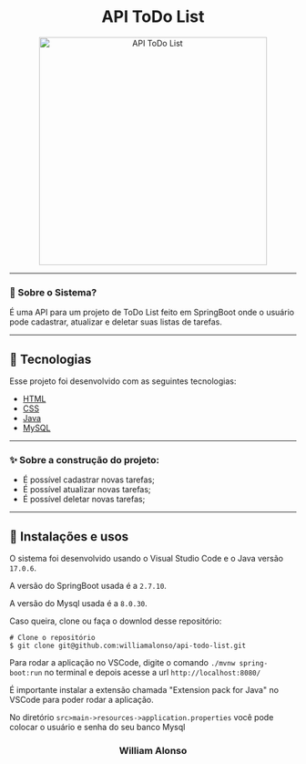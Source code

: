 <h1 align="center">
    API ToDo List
</h1>

<div align="center">
  <img src="https://github.com/williamalonso/api-todo-list/blob/master/src/main/resources/static/download.jpg" alt"Home Page" title="API ToDo List" width="400" />
  

---

</div>



### 🤔 Sobre o Sistema?

É uma API para um projeto de ToDo List feito em SpringBoot onde o usuário pode cadastrar, atualizar e deletar suas listas de tarefas.

---

## 🚀 Tecnologias

Esse projeto foi desenvolvido com as seguintes tecnologias:

- [HTML](https://developer.mozilla.org/pt-BR/docs/Web/HTML)
- [CSS](https://developer.mozilla.org/pt-BR/docs/Web/CSS)
- [Java](https://www.oracle.com/java/)
- [MySQL](https://www.mysql.com/)

---

### ✨ Sobre a construção do projeto:

- É possível cadastrar novas tarefas;
- É possível atualizar novas tarefas;
- É possível deletar novas tarefas;

---

## 🙅 Instalações e usos

O sistema foi desenvolvido usando o Visual Studio Code e o Java versão `17.0.6`.

A versão do SpringBoot usada é a `2.7.10`.

A versão do Mysql usada é a `8.0.30`.

Caso queira, clone ou faça o downlod desse repositório:

```
# Clone o repositório
$ git clone git@github.com:williamalonso/api-todo-list.git
```

Para rodar a aplicação no VSCode, digite o comando `./mvnw spring-boot:run` no terminal e depois acesse a url `http://localhost:8080/`

É importante instalar a extensão chamada "Extension pack for Java" no VSCode para poder rodar a aplicação.

No diretório `src>main->resources->application.properties` você pode colocar o usuário e senha do seu banco Mysql

<h3 align="center">William Alonso</h3>
